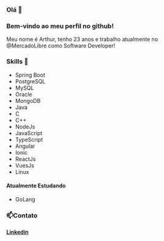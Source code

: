 
### Olá 👋

### Bem-vindo ao meu perfil no github!
Meu nome é Arthur, tenho 23 anos e trabalho atualmente no @MercadoLibre como Software Developer!

### Skills 🚀

 - Spring Boot
 - PostgreSQL
 - MySQL
 - Oracle
 - MongoDB
 - Java
 - C
 - C++
 - NodeJs
 - JavaScript
 - TypeScript
 - Angular
 - Ionic
 - ReactJs
 - VuesJs
 - Linux

#### Atualmente Estudando
- GoLang

### 📫Contato
#### [Linkedin](https://www.linkedin.com/in/arthur-amorim-95b0a7160/)
